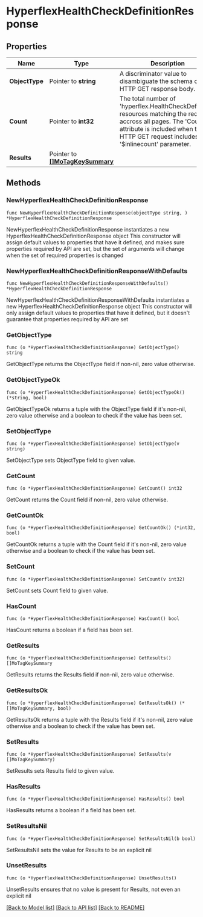# HyperflexHealthCheckDefinitionResponse

## Properties

Name | Type | Description | Notes
------------ | ------------- | ------------- | -------------
**ObjectType** | Pointer to **string** | A discriminator value to disambiguate the schema of a HTTP GET response body. | 
**Count** | Pointer to **int32** | The total number of &#39;hyperflex.HealthCheckDefinition&#39; resources matching the request, accross all pages. The &#39;Count&#39; attribute is included when the HTTP GET request includes the &#39;$inlinecount&#39; parameter. | [optional] 
**Results** | Pointer to [**[]MoTagKeySummary**](MoTagKeySummary.md) |  | [optional] 

## Methods

### NewHyperflexHealthCheckDefinitionResponse

`func NewHyperflexHealthCheckDefinitionResponse(objectType string, ) *HyperflexHealthCheckDefinitionResponse`

NewHyperflexHealthCheckDefinitionResponse instantiates a new HyperflexHealthCheckDefinitionResponse object
This constructor will assign default values to properties that have it defined,
and makes sure properties required by API are set, but the set of arguments
will change when the set of required properties is changed

### NewHyperflexHealthCheckDefinitionResponseWithDefaults

`func NewHyperflexHealthCheckDefinitionResponseWithDefaults() *HyperflexHealthCheckDefinitionResponse`

NewHyperflexHealthCheckDefinitionResponseWithDefaults instantiates a new HyperflexHealthCheckDefinitionResponse object
This constructor will only assign default values to properties that have it defined,
but it doesn't guarantee that properties required by API are set

### GetObjectType

`func (o *HyperflexHealthCheckDefinitionResponse) GetObjectType() string`

GetObjectType returns the ObjectType field if non-nil, zero value otherwise.

### GetObjectTypeOk

`func (o *HyperflexHealthCheckDefinitionResponse) GetObjectTypeOk() (*string, bool)`

GetObjectTypeOk returns a tuple with the ObjectType field if it's non-nil, zero value otherwise
and a boolean to check if the value has been set.

### SetObjectType

`func (o *HyperflexHealthCheckDefinitionResponse) SetObjectType(v string)`

SetObjectType sets ObjectType field to given value.


### GetCount

`func (o *HyperflexHealthCheckDefinitionResponse) GetCount() int32`

GetCount returns the Count field if non-nil, zero value otherwise.

### GetCountOk

`func (o *HyperflexHealthCheckDefinitionResponse) GetCountOk() (*int32, bool)`

GetCountOk returns a tuple with the Count field if it's non-nil, zero value otherwise
and a boolean to check if the value has been set.

### SetCount

`func (o *HyperflexHealthCheckDefinitionResponse) SetCount(v int32)`

SetCount sets Count field to given value.

### HasCount

`func (o *HyperflexHealthCheckDefinitionResponse) HasCount() bool`

HasCount returns a boolean if a field has been set.

### GetResults

`func (o *HyperflexHealthCheckDefinitionResponse) GetResults() []MoTagKeySummary`

GetResults returns the Results field if non-nil, zero value otherwise.

### GetResultsOk

`func (o *HyperflexHealthCheckDefinitionResponse) GetResultsOk() (*[]MoTagKeySummary, bool)`

GetResultsOk returns a tuple with the Results field if it's non-nil, zero value otherwise
and a boolean to check if the value has been set.

### SetResults

`func (o *HyperflexHealthCheckDefinitionResponse) SetResults(v []MoTagKeySummary)`

SetResults sets Results field to given value.

### HasResults

`func (o *HyperflexHealthCheckDefinitionResponse) HasResults() bool`

HasResults returns a boolean if a field has been set.

### SetResultsNil

`func (o *HyperflexHealthCheckDefinitionResponse) SetResultsNil(b bool)`

 SetResultsNil sets the value for Results to be an explicit nil

### UnsetResults
`func (o *HyperflexHealthCheckDefinitionResponse) UnsetResults()`

UnsetResults ensures that no value is present for Results, not even an explicit nil

[[Back to Model list]](../README.md#documentation-for-models) [[Back to API list]](../README.md#documentation-for-api-endpoints) [[Back to README]](../README.md)


